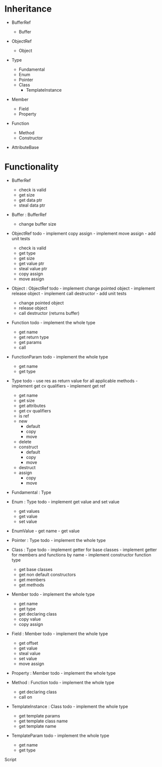 # Inheritance

- BufferRef
    - Buffer

- ObjectRef
    - Object

- Type
    - Fundamental
    - Enum
    - Pointer
    - Class
        - TemplateInstance

- Member
    - Field
    - Property

- Function
    - Method
    - Constructor

- AttributeBase

# Functionality

- BufferRef
    - check is valid
    - get size
    - get data ptr
    - steal data ptr

- Buffer : BufferRef
    - change buffer size

- ObjectRef
    todo
        - implement copy assign
        - implement move assign
        - add unit tests

    - check is valid
    - get type
    - get size
    - get value ptr
    - steal value ptr
    - copy assign
    - move assign

- Object : ObjectRef
    todo 
        - implement change pointed object
        - implement release object
        - implement call destructor
        - add unit tests

    - change pointed object
    - release object
    - call destructor (returns buffer)

- Function
    todo - implement the whole type

    - get name
    - get return type
    - get params
    - call

- FunctionParam
    todo - implement the whole type

    - get name
    - get type

- Type
    todo 
        - use res as return value for all applicable methods
        - implement get cv qualifiers
        - implement get ref

    - get name
    - get size
    - get attributes
    - get cv qualifiers
    - is ref
    - new
        - default
        - copy
        - move
    - delete
    - construct
        - default
        - copy
        - move
    - destruct
    - assign
        - copy
        - move

- Fundamental : Type

- Enum : Type
    todo - implement get value and set value 

    - get values
    - get value
    - set value

- EnumValue
        - get name
        - get value

- Pointer : Type
    todo - implement the whole type

- Class : Type
    todo 
        - implement getter for base classes
        - implement getter for members and functions by name
        - implement constructor function type

    - get base classes
    - get non default constructors
    - get members
    - get methods

- Member
    todo - implement the whole type

    - get name
    - get type
    - get declaring class
    - copy value
    - copy assign

- Field : Member
    todo - implement the whole type

    - get offset
    - get value
    - steal value
    - set value
    - move assign

- Property : Member
    todo - implement the whole type

- Method : Function
    todo - implement the whole type

    - get declaring class
    - call on
    
- TemplateInstance : Class
    todo - implement the whole type

    - get template params
    - get template class name
    - get template name

- TemplateParam
    todo - implement the whole type

    - get name
    - get type

Script
